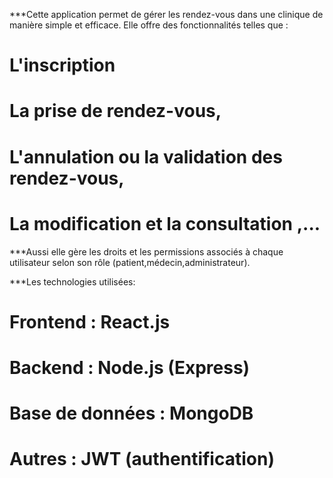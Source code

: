 ***Cette application permet de gérer les rendez-vous dans une clinique de manière simple et efficace. Elle offre des fonctionnalités telles que :

# L'inscription
# La prise de rendez-vous, 
# L'annulation ou la validation des rendez-vous, 
# La modification et la consultation ,...

***Aussi elle gère les droits et les permissions associés à chaque utilisateur selon son rôle (patient,médecin,administrateur).

***Les technologies utilisées:

# Frontend : React.js 

# Backend : Node.js (Express) 

# Base de données : MongoDB

# Autres : JWT (authentification)
